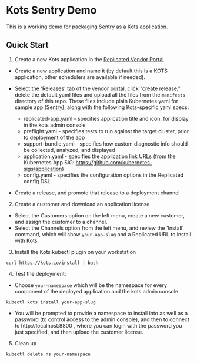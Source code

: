 # Kots Sentry Demo


This is a working demo for packaging Sentry as a Kots application.

## Quick Start

1. Create a new Kots application in the [Replicated Vendor Portal](https://vendor.replicated.com)

* Create a new application and name it (by default this is a KOTS application, other schedulers are available if needed).
* Select the 'Releases' tab of the vendor portal, click "create release," delete the default yaml files and upload all the files from the `manifests` directory of this repo.  These files include plain Kubernetes yaml for sample app (Sentry), along with the following Kots-specific yaml specs:

    * replicated-app.yaml - specifies application title and icon, for display in the kots admin console
    * preflight.yaml - specifies tests to run against the target cluster, prior to deployment of the app
    * support-bundle.yaml - specifies how custom diagnostic info should be collected, analyzed, and displayed
    * application.yaml - specifies the application link URLs (from the Kubernetes App SIG: https://github.com/kubernetes-sigs/application)
    * config.yaml - specifies the configuration options in the Replicated config DSL.

* Create a release, and promote that release to a deployment channel

2. Create a customer and download an application license

* Select the Customers option on the left menu, create a new customer, and assign the customer to a channel.
* Select the Channels option from the left menu, and review the 'Install' command, which will show `your-app-slug` and a Replicated URL to install with Kots.

3. Install the Kots kubectl plugin on your workstation

```shell
curl https://kots.io/install | bash
```

4. Test the deployment:

* Choose `your-namespace` which will be the namespace for every component of the deployed application and the kots admin console

```shell
kubectl kots install your-app-slug
```
* You will be prompted to provide a namespace to install into as well as a password (to control access to the admin console), and then to connect to http://localhost:8800 , where you can login with the password you just specified, and then upload the customer license.

5. Clean up

```shell
kubectl delete ns your-namespace
```
